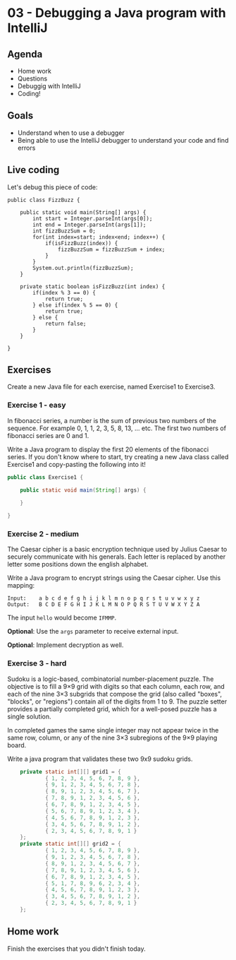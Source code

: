 # 03 - Debugging a Java program with IntelliJ
<Teacher name="Thomas"></Teacher>

## Agenda

- Home work
- Questions
- Debuggig with IntelliJ
- Coding!

## Goals

- Understand when to use a debugger
- Being able to use the IntelliJ debugger to understand your code and find errors

## Live coding

Let's debug this piece of code:

```
public class FizzBuzz {

    public static void main(String[] args) {
        int start = Integer.parseInt(args[0]);
        int end = Integer.parseInt(args[1]);
        int fizzBuzzSum = 0;
        for(int index=start; index<end; index++) {
            if(isFizzBuzz(index)) {
                fizzBuzzSum = fizzBuzzSum + index;
            }
        }
        System.out.println(fizzBuzzSum);
    }

    private static boolean isFizzBuzz(int index) {
        if(index % 3 == 0) {
            return true;
        } else if(index % 5 == 0) {
            return true;
        } else {
            return false;
        }
    }

}
```

## Exercises

Create a new Java file for each exercise, named Exercise1 to Exercise3.

### Exercise 1 - easy

In fibonacci series, a number is the sum of previous two numbers of the sequence. For example 0, 1, 1, 2, 3, 5, 8, 13, 
... etc. The first two numbers of fibonacci series are 0 and 1. 

Write a Java program to display the first 20 elements of the fibonacci series. If you don't know where to start, try 
creating a new Java class called Exercise1 and copy-pasting the following into it!

```java
public class Exercise1 {

    public static void main(String[] args) {
        
    }

}
```
### Exercise 2 - medium

The Caesar cipher is a basic encryption technique used by Julius Caesar to securely communicate with his generals. Each 
letter is replaced by another letter some positions down the english alphabet. 

Write a Java program to encrypt strings using the Caesar cipher. Use this mapping: 

```
Input:    a b c d e f g h i j k l m n o p q r s t u v w x y z
Output:   B C D E F G H I J K L M N O P Q R S T U V W X Y Z A
```

The input `hello` would become `IFMMP`.

**Optional**: Use the `args` parameter to receive external input.

**Optional**: Implement decryption as well.

### Exercise 3 - hard

Sudoku is a logic-based, combinatorial number-placement puzzle. The objective is to fill a 9×9 grid with digits so that
each column, each row, and each of the nine 3×3 subgrids that compose the grid (also called "boxes", "blocks", or 
"regions") contain all of the digits from 1 to 9. The puzzle setter provides a partially completed grid, which for a 
well-posed puzzle has a single solution.

In completed games the same single integer may not appear twice in the same row, column, or any of the nine 3×3 
subregions of the 9×9 playing board.

Write a java program that validates these two 9x9 sudoku grids.

```java
    private static int[][] grid1 = {
            { 1, 2, 3, 4, 5, 6, 7, 8, 9 }, 
            { 9, 1, 2, 3, 4, 5, 6, 7, 8 }, 
            { 8, 9, 1, 2, 3, 4, 5, 6, 7 }, 
            { 7, 8, 9, 1, 2, 3, 4, 5, 6 },
            { 6, 7, 8, 9, 1, 2, 3, 4, 5 }, 
            { 5, 6, 7, 8, 9, 1, 2, 3, 4 }, 
            { 4, 5, 6, 7, 8, 9, 1, 2, 3 }, 
            { 3, 4, 5, 6, 7, 8, 9, 1, 2 },
            { 2, 3, 4, 5, 6, 7, 8, 9, 1 }
    };
    private static int[][] grid2 = {
            { 1, 2, 3, 4, 5, 6, 7, 8, 9 }, 
            { 9, 1, 2, 3, 4, 5, 6, 7, 8 }, 
            { 8, 9, 1, 2, 3, 4, 5, 6, 7 }, 
            { 7, 8, 9, 1, 2, 3, 4, 5, 6 },
            { 6, 7, 8, 9, 1, 2, 3, 4, 5 }, 
            { 5, 1, 7, 8, 9, 6, 2, 3, 4 }, 
            { 4, 5, 6, 7, 8, 9, 1, 2, 3 }, 
            { 3, 4, 5, 6, 7, 8, 9, 1, 2 },
            { 2, 3, 4, 5, 6, 7, 8, 9, 1 }
    };
``` 

## Home work

Finish the exercises that you didn't finish today.